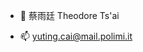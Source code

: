 - 👋 蔡雨廷 Theodore Ts'ai

- 📫 yuting.cai@mail.polimi.it

<!---
theodoretsai/theodoretsai is a ✨ special ✨ repository because its `README.md` (this file) appears on your GitHub profile.
You can click the Preview link to take a look at your changes.
--->
